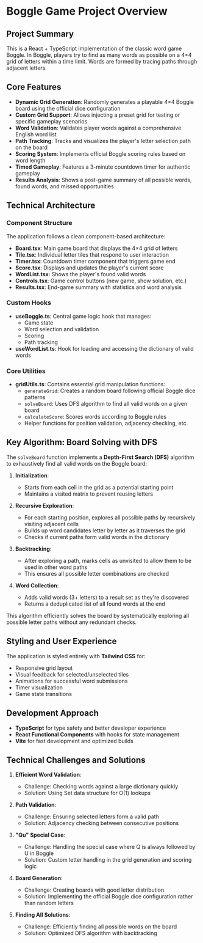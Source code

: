 # Boggle Game Project Overview

## Project Summary

This is a React + TypeScript implementation of the classic word game Boggle. In Boggle, players try to find as many words as possible on a 4×4 grid of letters within a time limit. Words are formed by tracing paths through adjacent letters.

## Core Features

- **Dynamic Grid Generation**: Randomly generates a playable 4×4 Boggle board using the official dice configuration
- **Custom Grid Support**: Allows injecting a preset grid for testing or specific gameplay scenarios
- **Word Validation**: Validates player words against a comprehensive English word list
- **Path Tracking**: Tracks and visualizes the player's letter selection path on the board
- **Scoring System**: Implements official Boggle scoring rules based on word length
- **Timed Gameplay**: Features a 3-minute countdown timer for authentic gameplay
- **Results Analysis**: Shows a post-game summary of all possible words, found words, and missed opportunities

## Technical Architecture

### Component Structure

The application follows a clean component-based architecture:

- **Board.tsx**: Main game board that displays the 4×4 grid of letters
- **Tile.tsx**: Individual letter tiles that respond to user interaction
- **Timer.tsx**: Countdown timer component that triggers game end
- **Score.tsx**: Displays and updates the player's current score
- **WordList.tsx**: Shows the player's found valid words
- **Controls.tsx**: Game control buttons (new game, show solution, etc.)
- **Results.tsx**: End-game summary with statistics and word analysis

### Custom Hooks

- **useBoggle.ts**: Central game logic hook that manages:
  - Game state
  - Word selection and validation
  - Scoring
  - Path tracking
- **useWordList.ts**: Hook for loading and accessing the dictionary of valid words

### Core Utilities

- **gridUtils.ts**: Contains essential grid manipulation functions:
  - `generateGrid`: Creates a random board following official Boggle dice patterns
  - `solveBoard`: Uses DFS algorithm to find all valid words on a given board
  - `calculateScore`: Scores words according to Boggle rules
  - Helper functions for position validation, adjacency checking, etc.

## Key Algorithm: Board Solving with DFS

The `solveBoard` function implements a **Depth-First Search (DFS)** algorithm to exhaustively find all valid words on the Boggle board:

1. **Initialization**:

   - Starts from each cell in the grid as a potential starting point
   - Maintains a visited matrix to prevent reusing letters

2. **Recursive Exploration**:

   - For each starting position, explores all possible paths by recursively visiting adjacent cells
   - Builds up word candidates letter by letter as it traverses the grid
   - Checks if current paths form valid words in the dictionary

3. **Backtracking**:

   - After exploring a path, marks cells as unvisited to allow them to be used in other word paths
   - This ensures all possible letter combinations are checked

4. **Word Collection**:
   - Adds valid words (3+ letters) to a result set as they're discovered
   - Returns a deduplicated list of all found words at the end

This algorithm efficiently solves the board by systematically exploring all possible letter paths without any redundant checks.

## Styling and User Experience

The application is styled entirely with **Tailwind CSS** for:

- Responsive grid layout
- Visual feedback for selected/unselected tiles
- Animations for successful word submissions
- Timer visualization
- Game state transitions

## Development Approach

- **TypeScript** for type safety and better developer experience
- **React Functional Components** with hooks for state management
- **Vite** for fast development and optimized builds

## Technical Challenges and Solutions

1. **Efficient Word Validation**:

   - Challenge: Checking words against a large dictionary quickly
   - Solution: Using Set data structure for O(1) lookups

2. **Path Validation**:

   - Challenge: Ensuring selected letters form a valid path
   - Solution: Adjacency checking between consecutive positions

3. **"Qu" Special Case**:

   - Challenge: Handling the special case where Q is always followed by U in Boggle
   - Solution: Custom letter handling in the grid generation and scoring logic

4. **Board Generation**:

   - Challenge: Creating boards with good letter distribution
   - Solution: Implementing the official Boggle dice configuration rather than random letters

5. **Finding All Solutions**:
   - Challenge: Efficiently finding all possible words on the board
   - Solution: Optimized DFS algorithm with backtracking
